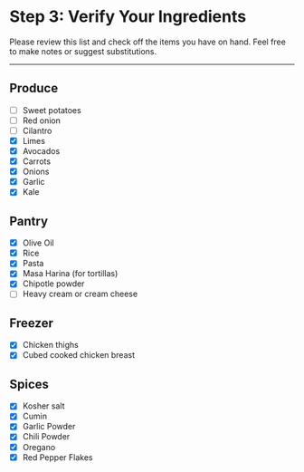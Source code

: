 # Step 3: Verify Your Ingredients

Please review this list and check off the items you have on hand. Feel free to make notes or suggest substitutions.

---

## Produce
- [ ] Sweet potatoes
- [ ] Red onion
- [ ] Cilantro
- [x] Limes
- [x] Avocados
- [x] Carrots
- [x] Onions
- [x] Garlic
- [x] Kale

## Pantry
- [x] Olive Oil
- [x] Rice
- [x] Pasta
- [x] Masa Harina (for tortillas)
- [x] Chipotle powder
- [ ] Heavy cream or cream cheese

## Freezer
- [x] Chicken thighs
- [x] Cubed cooked chicken breast

## Spices
- [x] Kosher salt
- [x] Cumin
- [x] Garlic Powder
- [x] Chili Powder
- [x] Oregano
- [x] Red Pepper Flakes